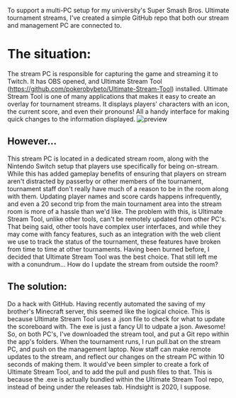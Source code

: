 To support a multi-PC setup for my university's Super Smash Bros. Ultimate tournament streams, I've created a simple GitHub repo that both our stream and management PC are connected to.

# The situation:
The stream PC is responsible for capturing the game and streaming it to Twitch. It has OBS opened, and Ultimate Stream Tool (https://github.com/pokerobybeto/Ultimate-Stream-Tool) installed. Ultimate Stream Tool is one of many applications that makes it easy to create an overlay for tournament streams. It displays players' characters with an icon, the current score, and even their pronouns! All a handy interface for making quick changes to the information displayed.
![preview](https://pbs.twimg.com/media/FMEbkQ2XEAgQV22.jpg:large)

## However...
This stream PC is located in a dedicated stream room, along with the Nintendo Switch setup that players use specifically for being on-stream. While this has added gameplay benefits of ensuring that players on stream aren't distracted by passerby or other members of the tournament, tournament staff don't really have much of a reason to be in the room along with them. Updating player names and score cards happens infrequently, and even a 20 second trip from the main tournament area into the stream room is more of a hassle than we'd like. The problem with this, is Ultimate Stream Tool, unlike other tools, can't be remotely updated from other PC's. That being said, other tools have complex user interfaces, and while they may come with fancy features, such as an integration with the web client we use to track the status of the tournament, these features have broken from time to time at other tournaments. Having been burned before, I decided that Ultimate Stream Tool was the best choice. That still left me with a conundrum... How do I update the stream from outside the room?

## The solution:
  Do a hack with GitHub. Having recently automated the saving of my brother's Minecraft server, this seemed like the logical choice. This is because Ultimate Stream Tool uses a .json file to check for what to update the scoreboard with. The exe is just a fancy UI to udpate a json. Awesome! So, on both PC's, I've downloaded the stream tool, and put a Git repo within the app's folders. When the tournament runs, I run pull.bat on the stream PC, and push on the management laptop. Now staff can make remote updates to the stream, and reflect our changes on the stream PC within 10 seconds of making them. It would've been simpler to create a fork of Ultimate Stream Tool, and to add the pull and push files to that. This is because the .exe is actually bundled within the Ultimate Stream Tool repo, instead of being under the releases tab. Hindsight is 2020, I suppose.
